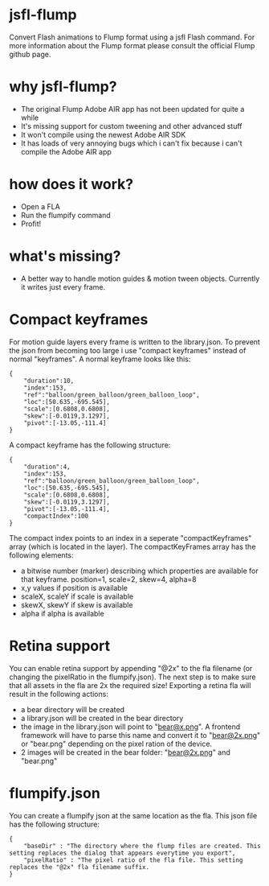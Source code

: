 # jsfl-flump
Convert Flash animations to Flump format using a jsfl Flash command. For more information about the Flump format please consult the official Flump github page.

# why jsfl-flump?
- The original Flump Adobe AIR app has not been updated for quite a while
- It's missing support for custom tweening and other advanced stuff
- It won't compile using the newest Adobe AIR SDK
- It has loads of very annoying bugs which i can't fix because i can't compile the Adobe AIR app

# how does it work?
- Open a FLA
- Run the flumpify command
- Profit!

# what's missing?
- A better way to handle motion guides & motion tween objects. Currently it writes just every frame.

# Compact keyframes
For motion guide layers every frame is written to the library.json. To prevent the json from becoming too large i use "compact keyframes" instead of normal "keyframes".
A normal keyframe looks like this:

    {
        "duration":10,
        "index":153,
        "ref":"balloon/green_balloon/green_balloon_loop",
        "loc":[50.635,-695.545],
        "scale":[0.6808,0.6808],
        "skew":[-0.0119,3.1297],
        "pivot":[-13.05,-111.4]
    }
    
A compact keyframe has the following structure:

    {
        "duration":4,
        "index":153,
        "ref":"balloon/green_balloon/green_balloon_loop",
        "loc":[50.635,-695.545],
        "scale":[0.6808,0.6808],
        "skew":[-0.0119,3.1297],
        "pivot":[-13.05,-111.4],
        "compactIndex":100
    }
    
The compact index points to an index in a seperate "compactKeyframes" array (which is located in the layer). The compactKeyFrames array has the following elements:

- a bitwise number (marker) describing which properties are available for that keyframe. position=1, scale=2, skew=4, alpha=8
- x,y values if position is available
- scaleX, scaleY if scale is available
- skewX, skewY if skew is available
- alpha if alpha is available

# Retina support
You can enable retina support by appending "@2x" to the fla filename (or changing the pixelRatio in the flumpify.json). The next step is to make sure that all assets in the fla are 2x the required size! 
Exporting a retina fla will result in the following actions:
- a bear directory will be created 
- a library.json will be created in the bear directory
- the image in the library.json will point to "bear@x.png". A frontend framework will have to parse this name and convert it to "bear@2x.png" or "bear.png" depending on the pixel ration of the device.
- 2 images will be created in the bear folder: "bear@2x.png" and "bear.png"

# flumpify.json
You can create a flumpify json at the same location as the fla. This json file has the following structure:

    {
        "baseDir" : "The directory where the flump files are created. This setting replaces the dialog that appears everytime you export",
        "pixelRatio" : "The pixel ratio of the fla file. This setting replaces the "@2x" fla filename suffix.
    }